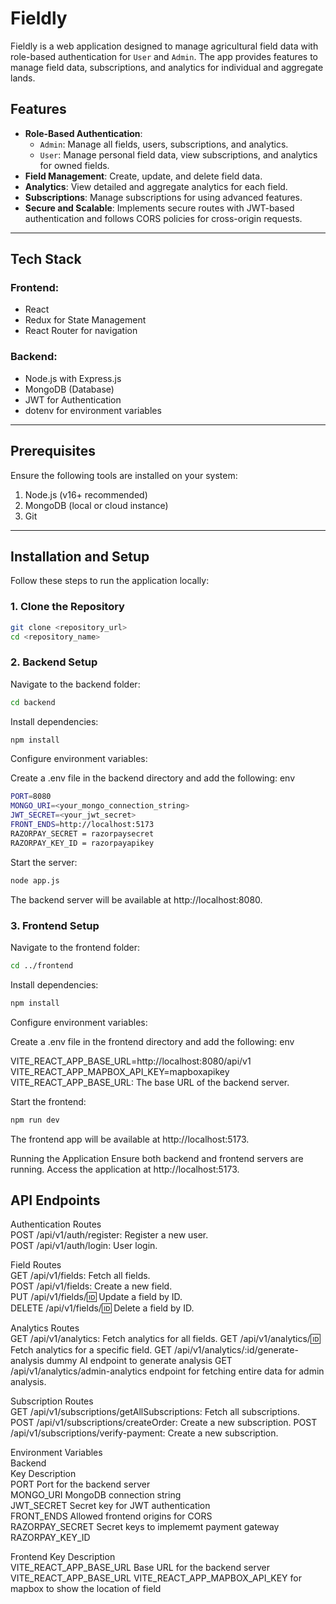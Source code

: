# Fieldly

Fieldly is a web application designed to manage agricultural field data with role-based authentication for `User` and `Admin`. The app provides features to manage field data, subscriptions, and analytics for individual and aggregate lands.

## Features
- **Role-Based Authentication**: 
  - `Admin`: Manage all fields, users, subscriptions, and analytics.
  - `User`: Manage personal field data, view subscriptions, and analytics for owned fields.
- **Field Management**: Create, update, and delete field data.
- **Analytics**: View detailed and aggregate analytics for each field.
- **Subscriptions**: Manage subscriptions for using advanced features.
- **Secure and Scalable**: Implements secure routes with JWT-based authentication and follows CORS policies for cross-origin requests.

---

## Tech Stack
### Frontend:
- React
- Redux for State Management
- React Router for navigation

### Backend:
- Node.js with Express.js
- MongoDB (Database)
- JWT for Authentication
- dotenv for environment variables

---

## Prerequisites
Ensure the following tools are installed on your system:
1. Node.js (v16+ recommended)
2. MongoDB (local or cloud instance)
3. Git

---

## Installation and Setup
Follow these steps to run the application locally:

### 1. Clone the Repository
```bash
git clone <repository_url>
cd <repository_name>
```

### 2.  Backend Setup
Navigate to the backend folder:

```bash
cd backend
```

Install dependencies:

```bash
npm install
```

Configure environment variables:

Create a .env file in the backend directory and add the following:
env

```bash
PORT=8080
MONGO_URI=<your_mongo_connection_string>
JWT_SECRET=<your_jwt_secret>
FRONT_ENDS=http://localhost:5173
RAZORPAY_SECRET = razorpaysecret
RAZORPAY_KEY_ID = razorpayapikey
```

Start the server:
```bash
node app.js
```
The backend server will be available at http://localhost:8080.

### 3. Frontend Setup
Navigate to the frontend folder:

```bash
cd ../frontend
```

Install dependencies:

```bash
npm install
```

Configure environment variables:

Create a .env file in the frontend directory and add the following:
env

VITE_REACT_APP_BASE_URL=http://localhost:8080/api/v1
VITE_REACT_APP_MAPBOX_API_KEY=mapboxapikey
VITE_REACT_APP_BASE_URL: The base URL of the backend server.


Start the frontend:
```bash
npm run dev
```

The frontend app will be available at http://localhost:5173.

Running the Application
Ensure both backend and frontend servers are running.
Access the application at http://localhost:5173.

## API Endpoints
Authentication Routes  
POST /api/v1/auth/register: Register a new user.  
POST /api/v1/auth/login: User login.


Field Routes  
GET /api/v1/fields: Fetch all fields.  
POST /api/v1/fields: Create a new field.  
PUT /api/v1/fields/:id: Update a field by ID.  
DELETE /api/v1/fields/:id: Delete a field by ID.  

Analytics Routes  
GET /api/v1/analytics: Fetch analytics for all fields.
GET /api/v1/analytics/:id: Fetch analytics for a specific field.
GET /api/v1/analytics/:id/generate-analysis dummy AI endpoint to generate analysis
GET /api/v1/analytics/admin-analytics endpoint for fetching entire data for admin analysis.

Subscription Routes  
GET /api/v1/subscriptions/getAllSubscriptions: Fetch all subscriptions.
POST /api/v1/subscriptions/createOrder: Create a new subscription.
POST /api/v1/subscriptions/verify-payment: Create a new subscription.

   
Environment Variables  
Backend  
Key	Description  
PORT	Port for the backend server  
MONGO_URI	MongoDB connection string  
JWT_SECRET	Secret key for JWT authentication  
FRONT_ENDS	Allowed frontend origins for CORS  
RAZORPAY_SECRET Secret keys to implememt payment gateway
RAZORPAY_KEY_ID 

Frontend
Key	Description  
VITE_REACT_APP_BASE_URL	Base URL for the backend server  
VITE_REACT_APP_BASE_URL
VITE_REACT_APP_MAPBOX_API_KEY for mapbox to show the location of field
